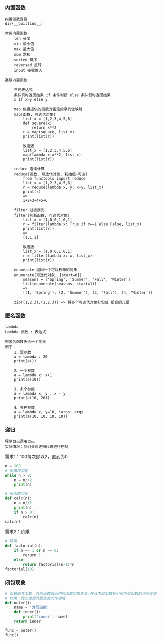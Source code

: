 
### 内置函数
    内置函数查看
    dir(__builtins__)
    
    常见内置函数
        len 长度
        min 最小值
        max 最大值
        sum 求和
        sorted 排序
        reversed 反转
        input 接收输入
        
    高级内置函数
        
        三元表达式
        条件真时返回结果 if 条件判断 else 条件假时返回结果
        x if x>y else y
        
        map 根据提供的函数对指定的序列做映射
        map(函数, 可迭代对象)
            list_x = [1,2,3,4,5,6]
            def square(x):
                return x**2
            r = map(square, list_x)
            print(list(r))
            
            改进版
            list_x = [1,2,3,4,5,6]
            map(lambda x:x**2, list_x)
            print(list(r))
        
        reduce 连续计算
        reduce(函数, 可迭代对象, 初始值-可选)
            from functools import reduce
            list_x = [1,2,3,4,5,6]
            r = reduce(lambda x, y: x+y, list_x)
            print(r)
            =>
            1+2+3+4+5+6

        filter 过滤序列
        filter(判断函数, 可迭代对象)
            list_x = [1,0,0,1,0,1]
            r = filter(lambda x: True if x==1 else False, list_x)
            print(list(r))
            =>
            [1,1,1]
            
            改进版
            list_x = [1,0,0,1,0,1]
            r = filter(lambda x: x, list_x)
            print(list(r))
        
        enumerate 返回一个可以枚举的对象
        enumerate(可迭代对象, [start=0])
            seasons = ['Spring', 'Summer', 'Fall', 'Winter']
            list(enumerate(seasons, start=1))
            =>
            [(1, 'Spring'), (2, 'Summer'), (3, 'Fall'), (4, 'Winter')]
        
        zip((1,2,3),(1,2,3)) => 将多个可迭代对象打包成 组合的元组

### 匿名函数
    lambda
    Lambda 参数 : 表达式
    
    把匿名函数传给一个变量
    例子：
        1、没参数
        a = lambda : 20
        print(a())
        
        2、一个参数
        a = lambda x: x+1
        print(a(10))
        
        3、多个参数
        a = lambda x, y : x - y
        print(a(10, 20))
        
        4、多种参数
        a = lambda x, y=10, *args: args
        print(a(10, 10, 10, 10))
  

### 递归
    程序自己调用自己
    实际情况：我们会对递归代码进行控制

需求1：100每次除以2，直到为0

```python
n = 100
# 用循环实现
while n > 0:
    n = n//2
    print(n)

# 用函数实现
def calc(n):
    n = n//2
    print(n)
    if n > 0:
        calc(n)
calc(n)
```
需求2：阶乘
```python
# 阶乘
def factorial(n):
    if n == 1 or n == 0:
        rerurn 1
    else:
        return factorial(n-1)*n
factorial(10)
```


### 闭包现象
    
```python
# 函数嵌套函数，外层函数返回内层函数对象本身,并且内层函数有引用外层函数的环境变量
# 作用：优先使用外层包裹的作用域
def outer():
    name = '外层函数'
    def inner():
        print('inner', name)
    return inner

func = outer()
func()
```